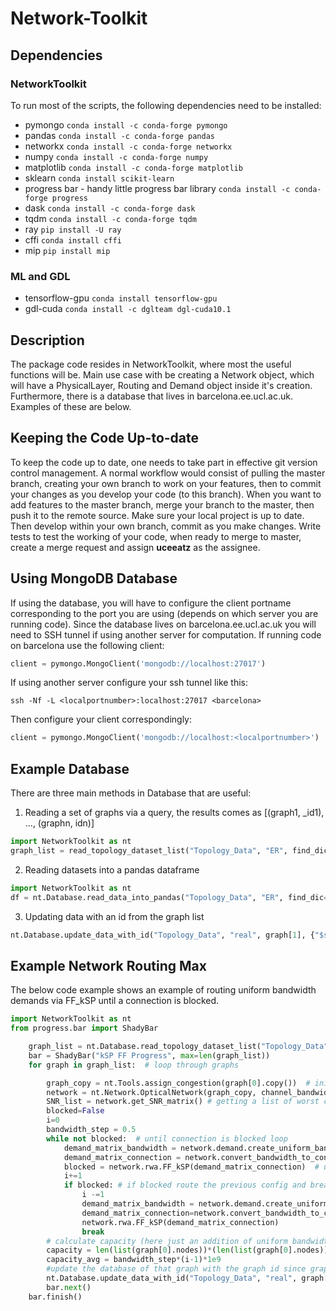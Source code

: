 # Network-Toolkit

## Dependencies
### NetworkToolkit
To run most of the scripts, the following dependencies need to be installed:
* pymongo
  `conda install -c conda-forge pymongo`
* pandas
  `conda install -c conda-forge pandas`
* networkx
  `conda install -c conda-forge networkx`
* numpy
  `conda install -c conda-forge numpy`
* matplotlib
  `conda install -c conda-forge matplotlib`
* sklearn
  `conda install scikit-learn`
* progress bar - handy little progress bar library
  `conda install -c conda-forge progress`
* dask
`conda install -c conda-forge dask`
* tqdm
`conda install -c conda-forge tqdm`
* ray 
`pip install -U ray`
* cffi
`conda install cffi`
* mip
`pip install mip`

### ML and GDL
* tensorflow-gpu
`conda install tensorflow-gpu`
* gdl-cuda
`conda install -c dglteam dgl-cuda10.1`

## Description
The package code resides in NetworkToolkit, where most the useful functions will be. Main use case with be creating a Network object, which will have a PhysicalLayer, Routing and Demand object inside it's creation. Furthermore, there is a database that lives in barcelona.ee.ucl.ac.uk. Examples of these are below.
## Keeping the Code Up-to-date
To keep the code up to date, one needs to take part in effective git version control management. A normal workflow would consist of pulling the master branch, creating your own branch to work on your features, then to commit your changes as you develop your code (to this branch). When you want to add features to the master branch, merge your branch to the master, then push it to the remote source.
Make sure your local project is up to date. Then develop within your own branch, commit as you make changes. Write tests to test the working of your code, when ready to merge to master, create a merge request and assign **uceeatz** as the assignee.

## Using MongoDB Database
If using the database, you will have to configure the client portname corresponding to the port you are using (depends on which server you are running code). Since the database lives on barcelona.ee.ucl.ac.uk you will need to SSH tunnel if using another server for computation. If running code on barcelona use the following client:
```python
client = pymongo.MongoClient('mongodb://localhost:27017')
```
If using another server configure your ssh tunnel like this:
```
ssh -Nf -L <localportnumber>:localhost:27017 <barcelona>
```
Then configure your client correspondingly:
```python
client = pymongo.MongoClient('mongodb://localhost:<localportnumber>')
```
## Example Database
There are three main methods in Database that are useful:
1. Reading a set of graphs via a query, the results comes as [(graph1, _id1), ..., (graphn, idn)]
```python
import NetworkToolkit as nt
graph_list = read_topology_dataset_list("Topology_Data", "ER", find_dic={"nodes": 8, "mean k": 3})[:100]
```
2. Reading datasets into a pandas dataframe
```python
import NetworkToolkit as nt
df = nt.Database.read_data_into_pandas("Topology_Data", "ER", find_dic={"nodes": 14, "mean k":4})
```
3. Updating data with an id from the graph list
```python 
nt.Database.update_data_with_id("Topology_Data", "real", graph[1], {"$set":{"FF_kSP Capacity Total":capacity, "FF_kSP Capacity Average":capacity_avg}})
```
## Example Network Routing Max
The below code example shows an example of routing uniform bandwidth demands via FF_kSP until a connection is blocked.
```python
import NetworkToolkit as nt
from progress.bar import ShadyBar

    graph_list = nt.Database.read_topology_dataset_list("Topology_Data", "ER", {})[:1]  # get a list of graphs from database
    bar = ShadyBar("kSP FF Progress", max=len(graph_list))
    for graph in graph_list:  # loop through graphs

        graph_copy = nt.Tools.assign_congestion(graph[0].copy())  # initialising zero congestion
        network = nt.Network.OpticalNetwork(graph_copy, channel_bandwidth=32e9)  # initialising a Network Object
        SNR_list = network.get_SNR_matrix() # getting a list of worst case SNRs based on shortest paths and full occupation
        blocked=False
        i=0
        bandwidth_step = 0.5
        while not blocked:  # until connection is blocked loop
            demand_matrix_bandwidth = network.demand.create_uniform_bandwidth_requests(bandwidth_step*i)  # create the uniform bandwidth demand matrix
            demand_matrix_connection = network.convert_bandwidth_to_connection(demand_matrix_bandwidth, SNR_list.copy())  # convert this bandwidth demand matrix with the worst case SNR list to a matrix of connection requests
            blocked = network.rwa.FF_kSP(demand_matrix_connection)  # using FF-kSP route the demand (answer is saved in network.rwa.wavelengths dictionary)
            i+=1  
            if blocked: # if blocked route the previous config and break
                i -=1
                demand_matrix_bandwidth = network.demand.create_uniform_bandwidth_requests(bandwidth_step*(i-1))
                demand_matrix_connection=network.convert_bandwidth_to_connection(demand_matrix_bandwidth, SNR_list)
                network.rwa.FF_kSP(demand_matrix_connection)
                break
        # calculate capacity (here just an addition of uniform bandwidths)
        capacity = len(list(graph[0].nodes))*(len(list(graph[0].nodes))-1)*bandwidth_step*(i-1)*1e9
        capacity_avg = bandwidth_step*(i-1)*1e9
        #update the database of that graph with the graph id since graph = (graph, _id)
        nt.Database.update_data_with_id("Topology_Data", "real", graph[1], {"$set":{"FF_kSP Capacity Total":capacity, "FF_kSP                   Capacity Average":capacity_avg}})
        bar.next()
    bar.finish()
```
